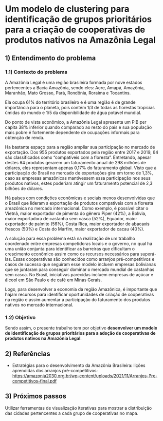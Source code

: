 # Um modelo de clustering para identificação de grupos prioritários para a criação de cooperativas de produtos nativos na Amazônia Legal
## 1) Entendimento do problema
### 1.1) Contexto do problema
A Amazônia Legal é uma região brasileira formada por nove estados pertencentes a Bacia Amazônia, sendo eles: Acre, Amapá, Amazônia, Maranhão, Mato Grosso, Pará, Rondônia, Roraima e Tocantins. 

Ela ocupa 61% do território brasileiro e é uma região é de grande importância para o planeta, pois contém 1/3 de todas as florestas tropicias úmidas do mundo e 1/5 da disponibilidade de água potável mundial. 

Do ponto de vista econômico, a Amazônia Legal apresenta um PIB per capita 38% inferior quando comparado ao resto do país e sua população mais pobre é fortemente dependente de ocupações informais para obtenção de renda.

Ha bastante espaço para a região ampliar sua participação no mercado de exportação. Dos 955 produtos exportados pela região entre 2017 e 2019, 64 são classificados como “compatíveis com a floresta”. Entretando, apesar destes 64 produtos gerarem um faturamento anual de 298 milhões de dólares, eles representam apenas 0,17% do faturamento global. Visto que a participação do Brasil no mercado de exportações gira em torno de 1,3%, caso as empresas amazônicas mantivessem essa participação nos seus produtos nativos, estes poderiam atingir um faturamento potencial de 2,3 bilhões de dólares.

Há países com condições econômicas e sociais menos desenvolvidas que o Brasil que lideram a exportação de produtos compatíveis com a floresta amazônica no mercado internacional. Como exemplo, é possível citar o Vietnã, maior exportador de pimenta do gênero Piper (42%), a Bolívia, maior exportadora de castanha sem casca (52%), Equador, maior exportador de palmito (56%), Costa Rica, maior exportador de abacaxis frescos (50%) e Costa do Marfim, maior exportador de cacau (40%).

A solução para essa problema está na realização de um trabalho coordenado entre empresas competidoras locais e o governo, no qual há uma união conjunta para identificar as barreiras que dificultam o crescimento econômico assim como os recursos necessários para superá-las. Essas cooperativas são conhecidos como arranjos pré-competitivos e casos de sucesso que seguiram esse modelo incluem empresas bolivianas que se juntaram para conseguir dominar o mercado mundial de castanhas sem casca. No Brasil, iniciativas parecidas incluem empresas de açúcar e álcool em São Paulo e de café em Minas Gerais.

Logo, para desenvolver a economia da região Amazônica, é importante que hajam recursos para identificar oportunidades de criação de cooperativas na região e assim aumentar a participação do faturamento dos produtos nativos no mercado internacional.

### 1.2) Objetivo
Sendo assim, o presente trabalho tem por objetivo **desenvolver um modelo de identificação de grupos prioritários para a adoção de cooperativas de produtos nativos na Amazônia Legal**.
## 2) Referências
- Estratégias para o desenvolvimento da Amazônia Brasileira: lições aprendidas dos arranjos pré-competitivos: https://amazonia2030.org.br/wp-content/uploads/2021/11/Arranjos-Pre-competitivos-final.pdf
## 3) Próximos passos 
Utilizar ferramentas de visualização iterativas para mostrar a distribuição das cidades pertencentes a cada grupo de cooperativas no mapa.
